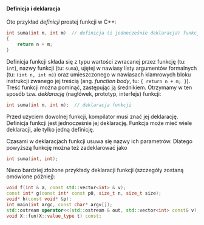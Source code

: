 #### Definicja i deklaracja

Oto przykład *definicji* prostej funkcji w C++:

```c++
int suma(int n, int m)  // definicja (i jednocześnie deklaracja) funkcji
{
    return n + m;
}
```

Definicja funkcji składa się z typu wartości zwracanej przez funkcję (tu: `int`), nazwy funkcji (tu: `suma`), ujętej w nawiasy listy argumentów formalnych (tu: `(int n, int m)`) oraz umieszczonego w nawiasach klamrowych bloku instrukcji zwanego jej treścią (ang. *function body*, tu: `{ return n + m; }`).  Treść funkcji można pominąć, zastępując ją średnikiem. Otrzymamy w ten sposób tzw. *deklarację* (nagłówek, prototyp, interfejs) funkcji:

```c++
int suma(int n, int m);  // deklaracja funkcji
```

Przed użyciem dowolnej funkcji, kompilator musi znać jej deklarację. Definicja funkcji jest jednocześnie jej deklarację. Funkcja może mieć wiele deklaracji, ale tylko jedną definicję.  

Czasami w deklaracjach funkcji usuwa się nazwy ich parametrów. Dlatego powyższą funkcję można też zadeklarować jako

```c++
int suma(int, int);
```

Nieco bardziej złożone przykłady deklaracji funkcji (szczegóły zostaną omówione później):

```c++
void f(int & a, const std::vector<int> & v);
const int* g(const int* const p0, size_t n, size_t size);
void* h(const void* &p);
int main(int argc, const char* argv[]);
std::ostream operator<<(std::ostream & out, std::vector<int> const& v);
void X::fun(X::value_type t) const;
```



